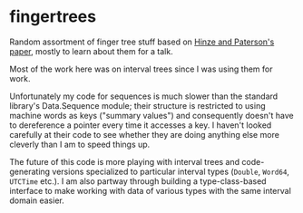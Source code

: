 fingertrees
===========

Random assortment of finger tree stuff based on [Hinze and Paterson's
paper](http://staff.city.ac.uk/~ross/papers/FingerTree.html), mostly
to learn about them for a talk.

Most of the work here was on interval trees since I was using them for
work.

Unfortunately my code for sequences is much slower than the standard
library's Data.Sequence module; their structure is restricted to using
machine words as keys ("summary values") and consequently doesn't have
to dereference a pointer every time it accesses a key.  I haven't
looked carefully at their code to see whether they are doing anything
else more cleverly than I am to speed things up.

The future of this code is more playing with interval trees and
code-generating versions specialized to particular interval types
(`Double`, `Word64`, `UTCTime` etc.).  I am also partway through
building a type-class-based interface to make working with data of
various types with the same interval domain easier.

